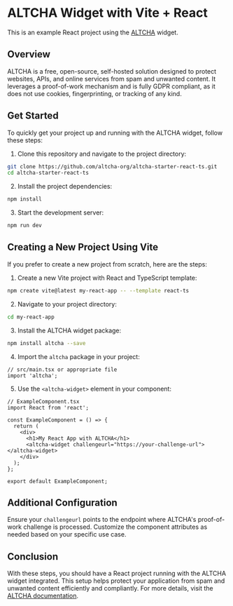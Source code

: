 # ALTCHA Widget with Vite + React

This is an example React project using the [ALTCHA](https://altcha.org) widget.

## Overview

ALTCHA is a free, open-source, self-hosted solution designed to protect websites, APIs, and online services from spam and unwanted content. It leverages a proof-of-work mechanism and is fully GDPR compliant, as it does not use cookies, fingerprinting, or tracking of any kind.

## Get Started

To quickly get your project up and running with the ALTCHA widget, follow these steps:

1. Clone this repository and navigate to the project directory:

```sh
git clone https://github.com/altcha-org/altcha-starter-react-ts.git
cd altcha-starter-react-ts
```

2. Install the project dependencies:

```sh
npm install
```

3. Start the development server:

```sh
npm run dev
```

## Creating a New Project Using Vite

If you prefer to create a new project from scratch, here are the steps:

1. Create a new Vite project with React and TypeScript template:

```sh
npm create vite@latest my-react-app -- --template react-ts
```

2. Navigate to your project directory:

```sh
cd my-react-app
```

3. Install the ALTCHA widget package:

```sh
npm install altcha --save
```

4. Import the `altcha` package in your project:

```tsx
// src/main.tsx or appropriate file
import 'altcha';
```

5. Use the `<altcha-widget>` element in your component:

```tsx
// ExampleComponent.tsx
import React from 'react';

const ExampleComponent = () => {
  return (
    <div>
      <h1>My React App with ALTCHA</h1>
      <altcha-widget challengeurl="https://your-challenge-url"></altcha-widget>
    </div>
  );
};

export default ExampleComponent;
```

## Additional Configuration

Ensure your `challengeurl` points to the endpoint where ALTCHA's proof-of-work challenge is processed. Customize the component attributes as needed based on your specific use case.

## Conclusion

With these steps, you should have a React project running with the ALTCHA widget integrated. This setup helps protect your application from spam and unwanted content efficiently and compliantly. For more details, visit the [ALTCHA documentation](https://altcha.org/docs/get-started).
